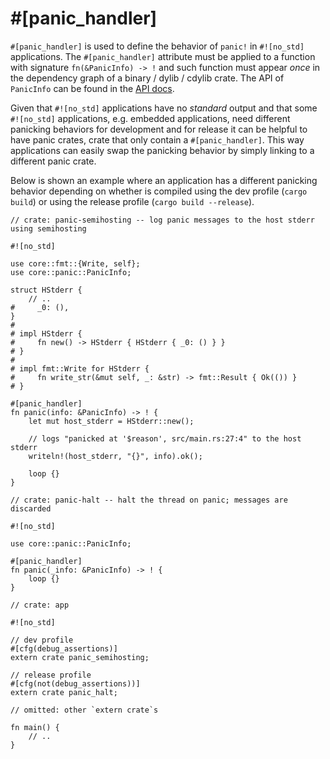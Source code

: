 # #[panic_handler]

`#[panic_handler]` is used to define the behavior of `panic!` in `#![no_std]` applications.
The `#[panic_handler]` attribute must be applied to a function with signature `fn(&PanicInfo)
-> !` and such function must appear *once* in the dependency graph of a binary / dylib / cdylib
crate. The API of `PanicInfo` can be found in the [API docs].

[API docs]: ../core/panic/struct.PanicInfo.html

Given that `#![no_std]` applications have no *standard* output and that some `#![no_std]`
applications, e.g. embedded applications, need different panicking behaviors for development and for
release it can be helpful to have panic crates, crate that only contain a `#[panic_handler]`.
This way applications can easily swap the panicking behavior by simply linking to a different panic
crate.

Below is shown an example where an application has a different panicking behavior depending on
whether is compiled using the dev profile (`cargo build`) or using the release profile (`cargo build
--release`).

``` rust, ignore
// crate: panic-semihosting -- log panic messages to the host stderr using semihosting

#![no_std]

use core::fmt::{Write, self};
use core::panic::PanicInfo;

struct HStderr {
    // ..
#     _0: (),
}
#
# impl HStderr {
#     fn new() -> HStderr { HStderr { _0: () } }
# }
#
# impl fmt::Write for HStderr {
#     fn write_str(&mut self, _: &str) -> fmt::Result { Ok(()) }
# }

#[panic_handler]
fn panic(info: &PanicInfo) -> ! {
    let mut host_stderr = HStderr::new();

    // logs "panicked at '$reason', src/main.rs:27:4" to the host stderr
    writeln!(host_stderr, "{}", info).ok();

    loop {}
}
```

``` rust, ignore
// crate: panic-halt -- halt the thread on panic; messages are discarded

#![no_std]

use core::panic::PanicInfo;

#[panic_handler]
fn panic(_info: &PanicInfo) -> ! {
    loop {}
}
```

``` rust, ignore
// crate: app

#![no_std]

// dev profile
#[cfg(debug_assertions)]
extern crate panic_semihosting;

// release profile
#[cfg(not(debug_assertions))]
extern crate panic_halt;

// omitted: other `extern crate`s

fn main() {
    // ..
}
```

